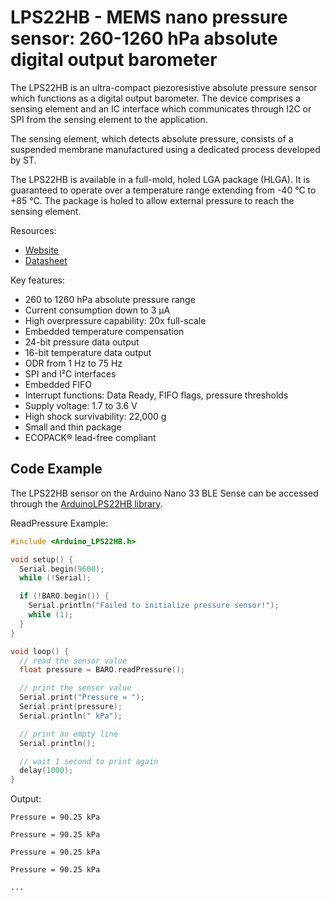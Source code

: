 # LPS22HB - MEMS nano pressure sensor: 260-1260 hPa absolute digital output barometer 

The LPS22HB is an ultra-compact piezoresistive absolute pressure sensor which functions as a digital output barometer. The device comprises a sensing element and an IC interface which communicates through I2C or SPI from the sensing element to the application. 

The sensing element, which detects absolute pressure, consists of a suspended membrane manufactured using a dedicated process developed by ST.

The LPS22HB is available in a full-mold, holed LGA package (HLGA). It is guaranteed to operate over a temperature range extending from -40 °C to +85 °C. The package is holed to allow external pressure to reach the sensing element. 

Resources:
* [Website](https://www.st.com/en/mems-and-sensors/lps22hb.html)
* [Datasheet](https://www.st.com/resource/en/datasheet/lps22hb.pdf)

Key features:
* 260 to 1260 hPa absolute pressure range
* Current consumption down to 3 μA
* High overpressure capability: 20x full-scale
* Embedded temperature compensation
* 24-bit pressure data output
* 16-bit temperature data output
* ODR from 1 Hz to 75 Hz
* SPI and I²C interfaces
* Embedded FIFO
* Interrupt functions: Data Ready, FIFO flags, pressure thresholds
* Supply voltage: 1.7 to 3.6 V
* High shock survivability: 22,000 g
* Small and thin package
* ECOPACK® lead-free compliant

## Code Example

The LPS22HB sensor on the Arduino Nano 33 BLE Sense can be accessed through the [ArduinoLPS22HB library](https://www.arduino.cc/en/Reference/ArduinoLPS22HB).

ReadPressure Example:
```c
#include <Arduino_LPS22HB.h>

void setup() {
  Serial.begin(9600);
  while (!Serial);

  if (!BARO.begin()) {
    Serial.println("Failed to initialize pressure sensor!");
    while (1);
  }
}

void loop() {
  // read the sensor value
  float pressure = BARO.readPressure();

  // print the sensor value
  Serial.print("Pressure = ");
  Serial.print(pressure);
  Serial.println(" kPa");

  // print an empty line
  Serial.println();

  // wait 1 second to print again
  delay(1000);
}
```

Output:
```
Pressure = 90.25 kPa

Pressure = 90.25 kPa

Pressure = 90.25 kPa

Pressure = 90.25 kPa

...
```